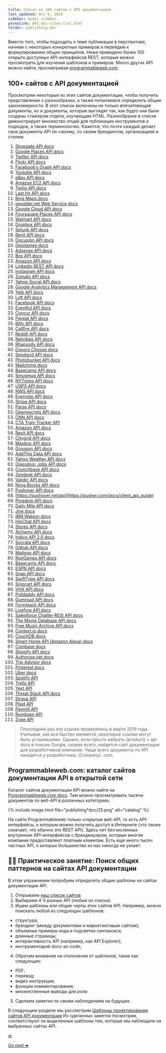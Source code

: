 ```yaml
---
title: Список из 100 сайтов с API документацией
last_updated: Oct 9, 2019
sidebar: mydoc_sidebar
permalink: API-doc-sites-list.html
folder: publishing-doc
---
```


Вместо того, чтобы подходить к теме публикации в перспективе, начнем с некоторых конкретных примеров и перейдем к формулированию общих принципов. Ниже приведено более 100 открыто доступных API-интерфейсов REST, которые можно просмотреть для изучения шаблонов и примеров. Много других API можно найти, просматривая [programmableweb.com](https://www.programmableweb.com/).

<a name="list"></a>
## 100+ сайтов с API документацией

Просмотрим некоторые из этих сайтов документации, чтобы получить представление о разнообразии, а также попытаемся определить общие закономерности. В этот список включены не только впечатляющие документы, но и документы, которые выглядят так, как будто они были созданы стажером отдела, изучающим HTML. Разнообразие в списке демонстрирует множество опций для публикации инструментов и подходов, а также терминологию. Кажется, что почти каждый делает свои документы API по-своему, со своим брендингом, организацией и стилем.

1. [Shopgate API docs](https://developer.shopgate.com/)
2. [Google Places API docs](https://developers.google.com/places/webservice/intro)
3. [Twitter API docs](https://developer.twitter.com/en/docs)
4. [Flickr API docs](https://www.flickr.com/services/api/)
5. [Facebook’s Graph API docs](https://developers.facebook.com/docs/graph-api/overview)
6. [Youtube API docs](https://developers.google.com/youtube/v3/)
7. [eBay API docs](https://go.developer.ebay.com/api-documentation)
8. [Amazon EC2 API docs](https://docs.aws.amazon.com/AWSEC2/latest/APIReference/Welcome.html)
9. [Twilio API docs](https://www.twilio.com/docs/api)
10. [Last.fm API docs](https://www.last.fm/api)
11. [Bing Maps docs](https://www.microsoft.com/en-us/maps/documentation)
12. [gpodder.net Web Service docs](https://gpoddernet.readthedocs.io/en/latest/api/)
13. [Google Cloud API docs](https://cloud.google.com/appengine/docs/)
14. [Foursquare Places API docs](https://developer.foursquare.com/places-api)
15. [Walmart API docs](https://developer.walmartlabs.com/)
16. [Dropbox API docs](https://www.dropbox.com/developers-v1/core/docs)
17. [Splunk API docs](http://dev.splunk.com/restapi)
18. [Revit API docs](http://www.revitapidocs.com/)
19. [Docusign API docs](https://developers.docusign.com/)
20. [Geonames docs](http://www.geonames.org/export/web-services.html)
21. [Adsense API docs](https://developers.google.com/adsense/management/)
22. [Box API docs](https://developer.box.com/docs)
23. [Amazon API docs](https://docs.aws.amazon.com/AWSEC2/latest/APIReference/Welcome.html)
24. [Linkedin REST API docs](https://developer.linkedin.com/docs/rest-api)
25. [Instagram API docs](https://www.instagram.com/developer/)
26. [Zomato API docs](https://developers.zomato.com/documentation?lang=pl)
27. [Yahoo Social API docs](https://developer.yahoo.com/social/rest_api_guide/?guce_referrer=aHR0cHM6Ly9pZHJhdGhlcmJld3JpdGluZy5jb20vbGVhcm5hcGlkb2MvcHViYXBpc19hcGlsaXN0Lmh0bWw&guce_referrer_sig=AQAAACDgQIM7pQiylmWAq16Oo7ztrxa_xBSzyjgtLjvDuQbNlGoNPzIBT_F7YBrURG8V_d8Y3NMh7JR5ORNgMzZ4sY3-7yU5bArXyPLYeKSu7pN7RkEARvbzDSScoHAjpmQ75vUxPFPLkRNMrXdyQkiHXfu2Kpc8oEuM0tx64SzhgsgJ)
28. [Google Analytics Management API docs](https://developers.google.com/analytics/devguides/config/)
29. [Yelp API docs](https://www.yelp.com/developers/documentation/v3)
30. [Lyft API docs](https://developer.lyft.com/docs/overview)
31. [Facebook API docs](https://developers.facebook.com/docs/graph-api)
32. [Eventful API docs](http://api.eventful.com/docs)
33. [Concur API docs](https://developer.concur.com/api-reference/)
34. [Paypal API docs](https://developer.paypal.com/docs/api/overview/)
35. [Bitly API docs](https://dev.bitly.com/)
36. [Callfire API docs](https://developers.callfire.com/docs.html)
37. [Reddit API docs](https://www.reddit.com/dev/api)
38. [Netvibes API docs](https://uwa.netvibes.com/docs/Uwa/html/index.html)
39. [Rhapsody API docs](https://developer.rhapsody.com/)
40. [Donors Choose docs](http://data.donorschoose.org/docs/overview/)
41. [Sendgrid API docs](https://sendgrid.com/docs/index.html)
42. [Photobucket API docs](https://pic.photobucket.com/dev_help/WebHelpPublic/PhotobucketPublicHelp_Left.htm#CSHID=FAQ/FAQOverview.htm|StartTopic=Content/FAQ/FAQOverview.htm|SkinName=WebHelp)
43. [Mailchimp docs](https://developer.mailchimp.com/documentation/mailchimp/?utm_source=apidocs&utm_medium=internal_ad&utm_campaign=api_v3)
44. [Basecamp API docs](https://github.com/basecamp/bcx-api/)
45. [Smugmug API docs](https://smugmug.atlassian.net/wiki/spaces/API/overview)
46. [NYTimes API docs](https://developer.nytimes.com/docs/read/article_search_api_v2)
47. [USPS API docs](https://www.usps.com/business/web-tools-apis/track-and-confirm-api.htm)
48. [NWS API docs](https://www.nws.noaa.gov/mdl/survey/pgb_survey/dev/rest.php)
49. [Evernote API docs](https://dev.evernote.com/doc/)
50. [Stripe API docs](https://stripe.com/docs/api)
51. [Parse API docs](http://docs.parseplatform.org/rest/guide/)
52. [Opensecrets API docs](https://www.opensecrets.org/open-data)
53. [CNN API docs](http://developer.cnn.com/docs/)
54. [CTA Train Tracker API](https://www.transitchicago.com/developers/ttdocs/)
55. [Amazon API docs](https://docs.aws.amazon.com/AlexaWebInfoService/latest/)
56. [Revit API docs](https://docs.synapsepay.com/)
57. [Citygrid API docs](https://docs.citygridmedia.com/display/citygridv2/CityGrid+APIs)
58. [Mapbox API docs](https://docs.mapbox.com/api/)
59. [Groupon API docs](http://partner-api.groupon.com/help/)
60. [AddThis Data API docs](https://www.addthis.com/academy/addthis-data-api/)
61. [Yahoo Weather API docs](https://developer.yahoo.com/weather/?guccounter=1&guce_referrer=aHR0cHM6Ly9pZHJhdGhlcmJld3JpdGluZy5jb20vbGVhcm5hcGlkb2MvcHViYXBpc19hcGlsaXN0Lmh0bWw&guce_referrer_sig=AQAAACDgQIM7pQiylmWAq16Oo7ztrxa_xBSzyjgtLjvDuQbNlGoNPzIBT_F7YBrURG8V_d8Y3NMh7JR5ORNgMzZ4sY3-7yU5bArXyPLYeKSu7pN7RkEARvbzDSScoHAjpmQ75vUxPFPLkRNMrXdyQkiHXfu2Kpc8oEuM0tx64SzhgsgJ)
62. [Glassdoor Jobs API docs](https://www.glassdoor.com/developer/jobsApiActions.htm)
63. [Crunchbase API docs](http://data.crunchbase.com/)
64. [Zendesk API docs](https://developer.zendesk.com/rest_api/docs/core/introduction)
65. [Validic API docs](https://docs.validic.com/)
66. [Ninja Blocks API docs](http://docs.ninja.is/rest/user.html)
67. [Pushover API docs](https://pushover.net/api)
68. [https://pushover.net/api](https://pusher.com/docs/client_api_guide)
69. [Pingdom API docs](https://www.pingdom.com/api/2.1/)
70. [Daily Mile API docs](https://www.dailymile.com/api/documentation)
71. [Jive docs](https://developers.jivesoftware.com/api/v3/cloud/rest/)
72. [IBM Watson docs](https://www.ibm.com/watson/developercloud/apis/)
73. [HipChat API docs](https://www.hipchat.com/docs/apiv2)
74. [Stores API docs](https://developer.bigcommerce.com/api-docs)
75. [Alchemy API docs](https://www.ibm.com/watson/alchemy-api.html)
76. [Indivo API 2.0 docs](http://docs.indivohealth.org/en/2.0/api.html)
77. [Socrata API docs](https://dev.socrata.com/)
78. [Github API docs](https://developer.github.com/v3/)
79. [Mailgun API docs](https://documentation.mailgun.com/en/latest/api_reference.html)
80. [RiotGames API docs](https://developer.riotgames.com/api-methods/)
81. [Basecamp API docs](https://github.com/basecamp/bcx-api)
82. [ESPN API docs](http://www.espn.com/apis/devcenter/docs/)
83. [Snap API docs](https://github.com/mgp25/SC-API/wiki/Snap-API-Documentation)
84. [SwiftType API docs](https://swiftype.com/documentation/)
85. [Snipcart API docs](https://docs.snipcart.com/api-reference/introduction)
86. [VHX API docs](http://dev.vhx.tv/docs/api/)
87. [Polldaddy API docs](http://support.polldaddy.com/api/)
88. [Gumroad API docs](https://gumroad.com/api)
89. [Formstack API docs](https://developers.formstack.com/)
90. [Livefyre API docs](https://docs.adobe.com/content/help/en/livefyre/implementation/home.html)
91. [Salesforce Chatter RESt API docs](https://developer.salesforce.com/docs/atlas.en-us.chatterapi.meta/chatterapi/)
92. [The Movie Database API docs](https://developers.themoviedb.org/3/getting-started)
93. [Free Music Archive API docs](https://freemusicarchive.org/api)
94. [Context.io docs](https://docs.context.io/#getting-started)
95. [CouchDB docs](http://docs.couchdb.org/en/stable/)
96. [Smart Home API (Amazon Alexa) docs](https://developer.amazon.com/docs/device-apis/alexa-interface.html)
97. [Coinbase docs](https://developers.coinbase.com/api/v2)
98. [Shopify API docs](https://help.shopify.com/en/api/reference)
99. [Authorize.net docs](https://developer.authorize.net/api/reference/index.html)
100. [Trip Advisor docs](https://developer-tripadvisor.com/content-api/documentation/)
101. [Pinterest docs](https://developers.pinterest.com/docs/getting-started/introduction/?)
102. [Uber docs](https://developer.uber.com/docs/)
103. [Spotify API](https://developer.spotify.com/documentation/web-api/)
104. [Trello API](https://developers.trello.com/)
105. [Yext API](https://developer.yext.com/docs/)
106. [Threat Stack API docs](https://apidocs.threatstack.com/v2/)
107. [Strava API](https://developers.strava.com/)
108. [Plaid API](https://plaid.com/docs/)
109. [Paymill API](https://developers.paymill.com/API/index)
110. [Rundown API](https://rapidapi.com/therundown/api/therundown?endpoint=5ace93eae4b04378c0ca27ba)
111. [Zype API](https://docs.zype.com/reference)

> Ппоследний раз эти ссылки проверялись в марте 2019 года. Учитывая, как все быстро меняется, некоторые ссылки могут быть устаревшими. Однако, если просто набрать {product} + api docs в поиске Google, скорее всего, найдется сайт документации для разработчиков компании. Чаще всего документы по API находятся у разработчика. {Company} .com.

<a name="catalog"></a>
## Programmableweb.com: каталог сайтов документации API в открытой сети

Каталог сайтов документации API можно найти на [Programmableweb.com docs](https://www.programmableweb.com/apis/directory). Там можно просматривать тысячи документов по веб-API в различных категориях.

{% include image.html file="publishing*doc/25.png" alt="catalog" %}

На сайте Programmableweb только открытые веб-API, то есть API-интерфейсы, к которым можно получить доступ в Интернете (что также означает, что обычно это REST API). Здесь нет бесчисленных внутренних API-интерфейсов с брандмауэром, которые многие компании предоставляют платным клиентам. Есть еще много тысяч частных API, о которых большинство из нас никогда не узнает.

<a name="activivty"></a>
## 👨‍💻 Практическое занятие: Поиск общих паттернов на сайтах API документации

В этом упражнении попробуем определить общие шаблоны на сайтах документации API.

1. Открываем [наш список сайтов](#list)
2. Выбираем 4-5 разных API (любые из списка)
3. Ищем шаблоны или общие черты этих сайтов API. Например, можно поискать любой из следующих шаблонов:

- структура;
- брендинг (между документами и маркетинговым сайтом);
- объемные примеры кода и подсветка синтаксиса;
- длинные страницы;
- интерактивность API (например, как API Explorer);
- инструментарий docs-as-code;

4. Обратим внимание на отклонения от шаблонов, такие как следующие:

- PDF;
- перевод;
- видео инструкции;
- функции комментирования;
- множественные выводы для роли

5. Сделаем заметки по своим наблюдениям на будущее.

В следующем разделе мы рассмотрим [Шаблоны проектирования сайтов API документации](Design-patterns.html) Из сделанных заметок посмотрим, соответствуют ли выделенные шаблоны тем, которые мы наблюдали на выбранных сайтах API.

[🔙](Overview-for-publishing.html)

[Go next ➡](Design-patterns.html)
